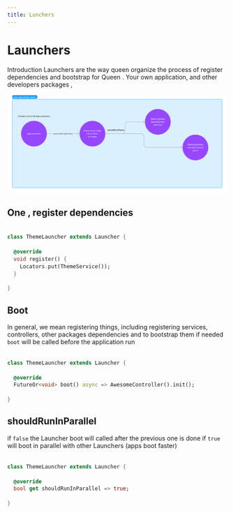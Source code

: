 ```yaml
---
title: Lunchers
---
```


# Launchers

Introduction
Launchers are the way queen organize the process of register dependencies and bootstrap for Queen . Your own application, and other developers packages ,

![How Pipes Work](./assets/how/launchers_work.png)

## One , register dependencies

```dart

class ThemeLauncher extends Launcher {

  @override
  void register() {
    Locators.put(ThemeService());
  }

}
```

## Boot

In general, we mean registering things, including registering services, controllers, other packages dependencies and to bootstrap them if needed `boot` will be called before the application run

```dart

class ThemeLauncher extends Launcher {

  @override
  FutureOr<void> boot() async => AwesomeController().init();

}


```

## shouldRunInParallel

if `false` the Launcher boot will called after the previous one is done
if `true` will boot in parallel with other Launchers (apps boot faster)

```dart

class ThemeLauncher extends Launcher {

  @override
  bool get shouldRunInParallel => true;

}


```
